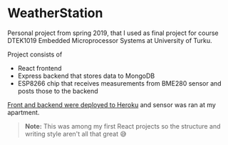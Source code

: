 # WeatherStation

Personal project from spring 2019, that I used as final project for course DTEK1019 Embedded Microprocessor Systems at University of Turku.

Project consists of

- React frontend
- Express backend that stores data to MongoDB
- ESP8266 chip that receives measurements from BME280 sensor and posts those to the backend

[Front and backend were deployed to Heroku](https://sulpro-weather-station.herokuapp.com/) and sensor was ran at my apartment.

> **Note:** This was among my first React projects so the structure and writing style aren't all that great 😅
